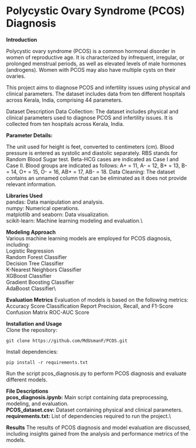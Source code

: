  <h1>Polycystic Ovary Syndrome (PCOS) Diagnosis</h1>

**Introduction**

Polycystic ovary syndrome (PCOS) is a common hormonal disorder in women of reproductive age. It is characterized by infrequent, irregular, or prolonged menstrual periods, as well as elevated levels of male hormones (androgens). Women with PCOS may also have multiple cysts on their ovaries.

This project aims to diagnose PCOS and infertility issues using physical and clinical parameters. The dataset includes data from ten different hospitals across Kerala, India, comprising 44 parameters.

Dataset Description
Data Collection: The dataset includes physical and clinical parameters used to diagnose PCOS and infertility issues. It is collected from ten hospitals across Kerala, India.

**Parameter Details:**

The unit used for height is feet, converted to centimeters (cm).
Blood pressure is entered as systolic and diastolic separately.
RBS stands for Random Blood Sugar test.
Beta-HCG cases are indicated as Case I and Case II.
Blood groups are indicated as follows: A+ = 11, A- = 12, B+ = 13, B- = 14, O+ = 15, O- = 16, AB+ = 17, AB- = 18.
Data Cleaning: The dataset contains an unnamed column that can be eliminated as it does not provide relevant information.

**Libraries Used**\
pandas: Data manipulation and analysis.\
numpy: Numerical operations.\
matplotlib and seaborn: Data visualization.\
scikit-learn: Machine learning modeling and evaluation.\

**Modeling Approach**\
Various machine learning models are employed for PCOS diagnosis, including:\
Logistic Regression\
Random Forest Classifier\
Decision Tree Classifier\
K-Nearest Neighbors Classifier\
XGBoost Classifier\
Gradient Boosting Classifier\
AdaBoost Classifier\

**Evaluation Metrics**
Evaluation of models is based on the following metrics:\
Accuracy Score
Classification Report
Precision, Recall, and F1-Score
Confusion Matrix
ROC-AUC Score

**Installation and Usage**\
Clone the repository:
```
git clone https://github.com/MdUsmanF/PCOS.git
```
Install dependencies:
```
pip install -r requirements.txt
```
Run the script pcos_diagnosis.py to perform PCOS diagnosis and evaluate different models.

**File Descriptions**\
**pcos_diagnosis.ipynb:** Main script containing data preprocessing, modeling, and evaluation.\
**PCOS_dataset.csv:** Dataset containing physical and clinical parameters.\
**requirements.txt:** List of dependencies required to run the project.\

**Results**
The results of PCOS diagnosis and model evaluation are discussed, including insights gained from the analysis and performance metrics of the models.
